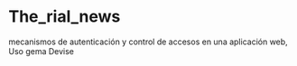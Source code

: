 # The_rial_news
mecanismos de autenticación y control de accesos en una aplicación web, Uso gema Devise
